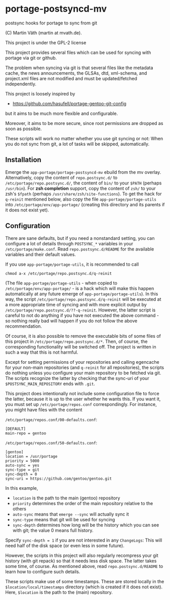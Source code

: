 # portage-postsyncd-mv

postsync hooks for portage to sync from git

(C) Martin Väth (martin at mvath.de).

This project is under the GPL-2 license

This project provides several files which can be used for syncing with
portage via git or github.

The problem when syncing via git is that several files like the metadata cache,
the news announcements, the GLSAs, dtd, xml-schema, and project.xml files
are not modified and must be updated/fetched independently.

This project is loosely inspired by
-	https://github.com/hasufell/portage-gentoo-git-config

but it aims to be much more flexible and configurable.

Moreover, it aims to be more secure, since root permissions are dropped
as soon as possible.

These scripts will work no matter whether you use git syncing or not:
When you do not sync from git, a lot of tasks will be skipped, automatically.


## Installation

Emerge the `app-portage/portage-postsyncd-mv` ebuild from the mv overlay.
Alternatively, copy the content of `repo.postsync.d/` to
`/etc/portage/repo.postsync.d/`, the content of `bin/` to your `$PATH`
(perhaps `/usr/bin`). For __zsh completion__ support, copy the content of
`zsh/` to your zsh's `$fpath` (perhaps `/usr/share/zsh/site-functions`).
To get the hack for `q-reinit` mentioned below, also copy the file
`app-portage/portage-utils` into `/etc/portage/env/app-portage/`
(creating this directory and its parents if it does not exist yet).

## Configuration

There are sane defaults, but if you need a nonstandard setting,
you can configure a lot of details through `POSTSYNC_*` variables
in your `/etc/portage/make.conf`. Read `repo.postsync.d/README`
for the available variables and their default values.

If you use `app-portage/portage-utils`, it is recommended to call
```
chmod a-x /etc/portage/repo.postsync.d/q-reinit
```

(The file `app-portage/portage-utils` - when copied to
`/etc/portage/env/app-portage/` - is a hack which will make this
happen automatically at any future emerge of `app-portage/portage-utils`).
In this way, the script `/etc/portage/repo.postsync.d/q-reinit`
will be executed at a more appropriate time of syncing and with more
explicit output by `/etc/portage/repo.postsync.d/??-q-reinit`.
However, the latter script is careful to not do anything if you have
not executed the above command - so nothing really bad will happen
if you do not follow the above recommendation.

Of course, it is also possible to remove the executable bits of some
files of this project in `/etc/portage/repo.postsync.d/*`.
Then, of course, the corresponding functionality will be switched off.
The project is written in such a way that this is not harmful.

Except for setting permissions of your repositories and
calling egencache for your non-main repositories
(and `q-reinit` for all repositories), the scripts do nothing
unless you configure your main repository to be fetched via git.
The scripts recognize the latter by checking that the sync-uri
of your `$POSTSYNC_MAIN_REPOSITORY` ends with `.git`.

This project does intentionally not include some configuration file
to force the latter, because it is up to the user whether he wants this.
If you want it, you must set up `/etc/portage/repos.conf` correspondingly.
For instance, you might have files with the content

`/etc/portage/repos.conf/00-defaults.conf`:
```
[DEFAULT]
main-repo = gentoo
```
`/etc/portage/repos.conf/50-defaults.conf`:
```
[gentoo]
location = /usr/portage
priority = 5000
auto-sync = yes
sync-type = git
sync-depth = 0
sync-uri = https://github.com/gentoo/gentoo.git
```
In this example,
- `location` is the path to the main (gentoo) repository
- `priority` determines the order of the main repository relative to the others
- `auto-sync` means that `emerge --sync` will actually sync it
- `sync-type` means that git will be used for syncing
- `sync-depth` determines how long will be the history which you can see
   with git; the value 0 means full history.

Specify `sync-depth = 1` if you are not interested in any `ChangeLogs`:
This will need half of the disk space (or even less in some future).

However, the scripts in this project will also regularly recompress your
git history (with git repack) so that it needs less disk space.
The latter takes some time, of course. As mentioned above, read
`repo.postsync.d/README` to learn how to configure such details.

These scripts make use of some timestamps.
These are stored locally in the `$location/local/timestamps` directory
(which is created if it does not exist). Here, `$location` is the path to
the (main) repository.
